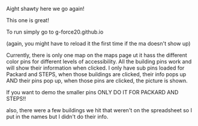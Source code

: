 Aight shawty here we go again!

This one is great!

To run simply go to g-force20.github.io 

(again, you might have to reload it the first time if the ma doesn't show up)


Currently, there is only one map on the maps page ut it hass the different color pins for different levels of accessibility. All the building pins work and will show their information when clicked. I only have sub pins loaded for Packard and STEPS, when those buildings are clicked, their info pops up AND their pins pop up, when those pins are clicked, the picture is shown. 

If you want to demo the smaller pins ONLY DO IT FOR PACKARD AND STEPS!!


also, there were a few buildings we hit that weren't on the spreadsheet so I put in the names but I didn't do their info.


